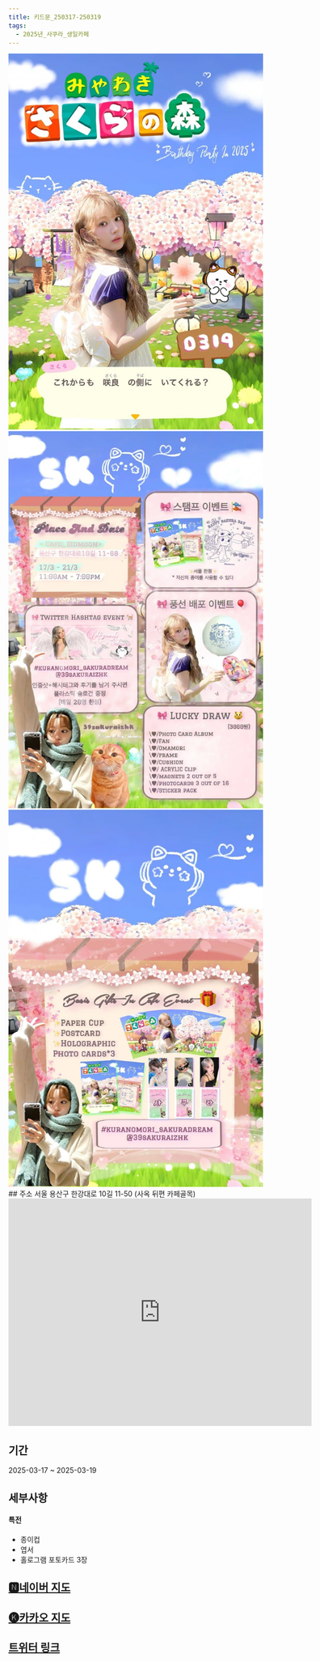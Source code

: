 ```yaml
---
title: 키드문_250317-250319
tags:
  - 2025년_사쿠라_생일카페
---
```


<img src="/assets/1740903566.jpg"/>
<img src="/assets/1740903566 (1).jpg"/>
<img src="/assets/1740903566 (2).jpg"/>
## 주소
서울 용산구 한강대로 10길 11-50
(사옥 뒤편 카페골목)
<iframe src="https://www.google.com/maps/embed?pb=!1m18!1m12!1m3!1d3164.294033984763!2d126.96242611335165!3d37.52456552641411!2m3!1f0!2f0!3f0!3m2!1i1024!2i768!4f13.1!3m3!1m2!1s0x357ca1e882811d27%3A0xbbc74d7c82254a98!2z7YKk65Oc66y4IGtpZG1vb24!5e0!3m2!1sko!2skr!4v1741356531138!5m2!1sko!2skr" width="600" height="450" style="border:0;" allowfullscreen="" loading="lazy" referrerpolicy="no-referrer-when-downgrade"></iframe>

## 기간
2025-03-17 ~ 2025-03-19

## 세부사항
#### 특전
- 종이컵
- 엽서
- 홀로그램 포토카드 3장


## [🅽네이버 지도](https://naver.me/FfeYC75j)
## [🅚카카오 지도](https://place.map.kakao.com/678794598)
## [트위터 링크](https://x.com/39sakuraizhk/status/1896109300051034477?t=KU4haaJtZG1BbbhnS30tSg&s=19)
